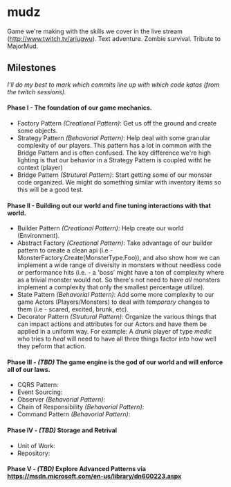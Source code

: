 # mudz
Game we're making with the skills we cover in the live stream (http://www.twitch.tv/ariugwu). Text adventure. Zombie survival. Tribute to MajorMud.

## Milestones
_I'll do my best to mark which commits line up with which code katas (from the twitch sessions)._

#### Phase I - The foundation of our game mechanics.
* Factory Pattern _(Creational Pattern)_:  Get us off the ground and create some objects.
* Strategy Pattern _(Behavorial Pattern)_: Help deal with some granular complexity of our players. This pattern has a lot in common with the Bridge Pattern and is often confused. The key difference we're high lighting is that our behavior in a Strategy Pattern is coupled witht he context (player)
* Bridge Pattern _(Strutural Pattern)_:  Start getting some of our monster code organized. We might do something similar with inventory items so this will be a good test.

#### Phase II - Building out our world and fine tuning interactions with that world.
* Builder Pattern _(Creational Pattern)_: Help create our world (Environment).
* Abstract Factory _(Creational Pattern)_: Take advantage of our builder pattern to create a clean api (i.e - MonsterFactory.Create(MonsterType.Foo)), and also show how we can implement a wide range of diversity in monsters without needless code or performance hits (i.e. - a 'boss' might have a ton of complexity where as a trivial monster would not. So there's not need to have _all_ monsters implement a complexity that only the smallest percentage utilize). 
* State Pattern _(Behavorial Pattern)_: Add some more complexity to our game Actors (Players/Monsters) to deal with *temporary* changes to them (i.e - scared, excited, brunk, etc).
* Decorator Pattern _(Strutural Pattern)_: Organize the various things that can impact actions and attributes for our Actors and have them be applied in a uniform way. For example: A _drunk_ player of type _medic_ who tries to _heal_ will need to have all three things factor into how well they peform that action.

#### Phase III - *(TBD)* The game engine is the god of our world and will enforce all of our laws.
* CQRS Pattern:
* Event Sourcing:
* Observer _(Behavorial Pattern)_:
* Chain of Responsibility _(Behavorial Pattern)_:
* Command Pattern _(Behavorial Pattern)_:

#### Phase IV - *(TBD)* Storage and Retrival
* Unit of Work:
* Repository:

#### Phase V - *(TBD)* Explore Advanced Patterns via https://msdn.microsoft.com/en-us/library/dn600223.aspx
